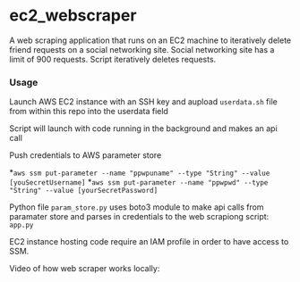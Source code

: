 # ec2_webscraper
A web scraping application that runs on an EC2 machine to iteratively delete friend requests on a social networking site.
Social networking site has a limit of 900 requests. Script iteratively deletes requests. 


### Usage
Launch AWS EC2 instance with an SSH key and aupload `userdata.sh` file from within this repo into the userdata field

Script will launch with code running in the background and makes an api call

Push credentials to AWS parameter store

*`aws ssm put-parameter --name "ppwpuname" --type "String" --value [youSecretUsername]`
*`aws ssm put-parameter --name "ppwpwd" --type "String" --value [yourSecretPassword]`

Python file `param_store.py` uses boto3 module to make api calls from paramater store and parses in credentials to the web scrapiong script: `app.py`

EC2 instance hosting code require an IAM profile in order to have access to SSM.

Video of how web scraper works locally:
